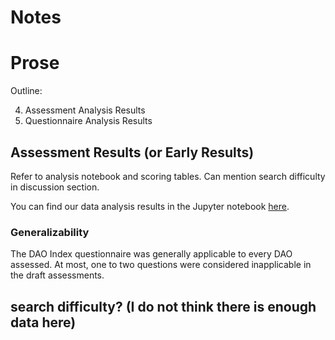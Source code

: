 
# Notes



# Prose

Outline:

4. Assessment Analysis Results
6. Questionnaire Analysis Results
## Assessment Results (or Early Results) 

Refer to analysis notebook and scoring tables. Can mention search difficulty in discussion section.

You can find our data analysis results in the Jupyter notebook [here](https://github.com/Ledgerback/DGSF/blob/main/Data%20Analysis/DGSF_DAO_Index_Analysis_Toolkit_2023_09_14_V03_Public.ipynb).

### Generalizability

The DAO Index questionnaire was generally applicable to every DAO assessed.  At most, one to two questions were considered inapplicable in the draft assessments.

## search difficulty? (I do not think there is enough data here)


